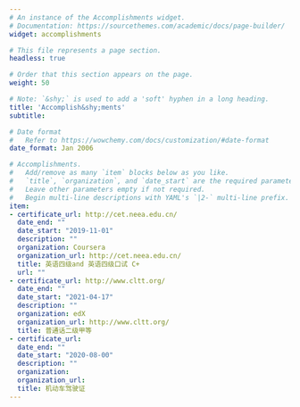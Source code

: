 ```yaml
---
# An instance of the Accomplishments widget.
# Documentation: https://sourcethemes.com/academic/docs/page-builder/
widget: accomplishments

# This file represents a page section.
headless: true

# Order that this section appears on the page.
weight: 50

# Note: `&shy;` is used to add a 'soft' hyphen in a long heading.
title: 'Accomplish&shy;ments'
subtitle:

# Date format
#   Refer to https://wowchemy.com/docs/customization/#date-format
date_format: Jan 2006

# Accomplishments.
#   Add/remove as many `item` blocks below as you like.
#   `title`, `organization`, and `date_start` are the required parameters.
#   Leave other parameters empty if not required.
#   Begin multi-line descriptions with YAML's `|2-` multi-line prefix.
item:
- certificate_url: http://cet.neea.edu.cn/
  date_end: ""
  date_start: "2019-11-01"
  description: ""
  organization: Coursera
  organization_url: http://cet.neea.edu.cn/
  title: 英语四级and 英语四级口试 C+
  url: ""
- certificate_url: http://www.cltt.org/
  date_end: ""
  date_start: "2021-04-17"
  description: ""
  organization: edX
  organization_url: http://www.cltt.org/
  title: 普通话二级甲等
- certificate_url: 
  date_end: ""
  date_start: "2020-08-00"
  description: ""
  organization: 
  organization_url: 
  title: 机动车驾驶证
---
```

